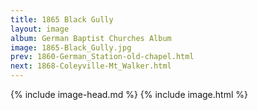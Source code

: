 ```yaml
---
title: 1865 Black Gully
layout: image
album: German Baptist Churches Album
image: 1865-Black_Gully.jpg
prev: 1860-German_Station-old-chapel.html
next: 1868-Coleyville-Mt_Walker.html
---
```

{% include image-head.md %}
{% include image.html %}